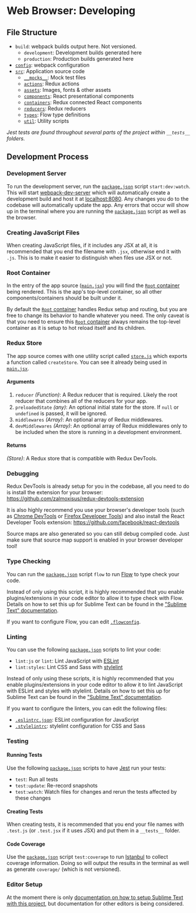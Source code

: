 # Web Browser: Developing
## File Structure
* `build`: webpack builds output here. Not versioned.
  * `development`: Development builds generated here
  * `production`: Production builds generated here
* [`config`](../../config): webpack configuration
* [`src`](../../src): Application source code
  * [`__mocks__`](../../src/__mocks__): Mock test files
  * [`actions`](../../src/actions): Redux actions
  * [`assets`](../../src/assets): Images, fonts & other assets
  * [`components`](../../src/components): React presentational components
  * [`containers`](../../src/containers): Redux connected React components
  * [`reducers`](../../src/reducers): Redux reducers
  * [`types`](../../src/types): Flow type definitions
  * [`util`](../../src/util): Utility scripts

*Jest tests are found throughout several parts of the project within `__tests__` folders.*

## Development Process
### Development Server
To run the development server, run the [`package.json`](../../package.json) script `start:dev:watch`. This will start [webpack-dev-server](https://github.com/webpack/webpack-dev-server) which will automatically create a development build and host it at [localhost:8080](http://localhost:8080). Any changes you do to the codebase will automatically update the app. Any errors that occur will show up in the terminal where you are running the [`package.json`](../../package.json) script as well as the browser.

### Creating JavaScript Files
When creating JavaScript files, if it includes any JSX at all, it is recommended that you end the filename with `.jsx`, otherwise end it with `.js`. This is to make it easier to distinguish when files use JSX or not.

### Root Container
In the entry of the app source ([`main.jsx`](../../src/main.jsx)) you will find the [`Root` container](../../src/containers/Root.jsx) being rendered. This is the app's top-level container, so all other components/containers should be built under it.

By default the [`Root` container](../../src/containers/Root.jsx) handles Redux setup and routing, but you are free to change its behavior to handle whatever you need. The only caveat is that you need to ensure this [`Root` container](../../src/containers/Root.jsx) always remains the top-level container as it is setup to hot reload itself and its children.

### Redux Store
The app source comes with one utility script called [`store.js`](../../src/util/store.js) which exports a function called `createStore`. You can see it already being used in [`main.jsx`](../../src/main.jsx).

#### Arguments
1. `reducer` *(Function)*: A Redux reducer that is required. Likely the root reducer that combines all of the reducers for your app.
2. `preloadedState` *(any)*: An optional initial state for the store. If `null` or `undefined` is passed, it will be ignored.
3. `middlewares` *(Array)*: An optional array of Redux middlewares.
4. `devMiddlewares` *(Array)*: An optional array of Redux middlewares only to be included when the store is running in a development environment.

#### Returns
*(Store)*: A Redux store that is compatible with Redux DevTools.

### Debugging
Redux DevTools is already setup for you in the codebase, all you need to do is install the extension for your browser: https://github.com/zalmoxisus/redux-devtools-extension

It is also highly recommend you use your browser's developer tools (such as [Chrome DevTools](https://developers.google.com/web/tools/chrome-devtools) or [Firefox Developer Tools](https://developer.mozilla.org/en-US/docs/Tools)) and also install the React Developer Tools extension: https://github.com/facebook/react-devtools

Source maps are also generated so you can still debug compiled code. Just make sure that source map support is enabled in your browser developer tool!

### Type Checking
You can run the [`package.json`](../../package.json) script `flow` to run [Flow](https://flow.org) to type check your code.

Instead of only using this script, it is highly recommended that you enable plugins/extensions in your code editor to allow it to type check with Flow. Details on how to set this up for Sublime Text can be found in the ["Sublime Text" documentation](../sublime_text.md).

If you want to configure Flow, you can edit [`.flowconfig`](../../.flowconfig).

### Linting
You can use the following [`package.json`](../../package.json) scripts to lint your code:

* `lint:js` or `lint`: Lint JavaScript with [ESLint](https://eslint.org)
* `lint:styles`: Lint CSS and Sass with [stylelint](https://stylelint.io)

Instead of only using these scripts, it is highly recommended that you enable plugins/extensions in your code editor to allow it to lint JavaScript with ESLint and styles with stylelint. Details on how to set this up for Sublime Text can be found in the ["Sublime Text" documentation](../sublime_text.md).

If you want to configure the linters, you can edit the following files:

* [`.eslintrc.json`](../../.eslintrc.json): ESLint configuration for JavaScript
* [`.stylelintrc`](../../.stylelintrc): stylelint configuration for CSS and Sass

### Testing
#### Running Tests
Use the following [`package.json`](../../package.json) scripts to have [Jest](https://jestjs.io) run your tests:

* `test`: Run all tests
* `test:update`: Re-record snapshots
* `test:watch`: Watch files for changes and rerun the tests affected by these changes

#### Creating Tests
When creating tests, it is recommended that you end your file names with `.test.js` (or `.test.jsx` if it uses JSX) and put them in a `__tests__` folder.

#### Code Coverage
Use the [`package.json`](../../package.json) script `test:coverage` to run [Istanbul](https://istanbul.js.org) to collect coverage information. Doing so will output the results in the terminal as well as generate `coverage/` (which is not versioned).

### Editor Setup
At the moment there is only [documentation on how to setup Sublime Text with this project](../sublime_text.md), but documentation for other editors is being considered.